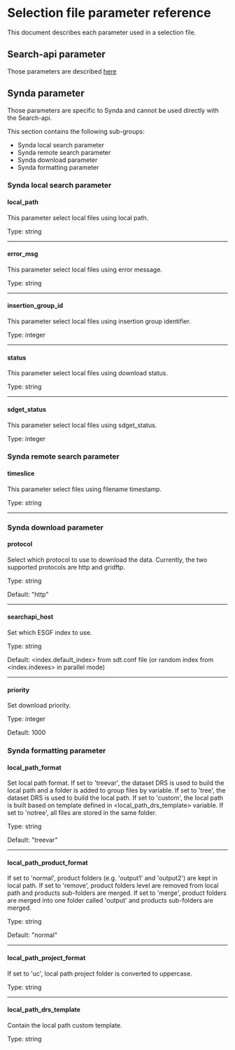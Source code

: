 # Selection file parameter reference

This document describes each parameter used in a selection file.

## Search-api parameter

Those parameters are described [here](https://github.com/ESGF/esgf.github.io/wiki/ESGF_Search_REST_API)

## Synda parameter

Those parameters are specific to Synda and cannot be used directly with the Search-api.

This section contains the following sub-groups:

* Synda local search parameter
* Synda remote search parameter
* Synda download parameter
* Synda formatting parameter

### Synda local search parameter

#### local_path

This parameter select local files using local path.

Type: string

--------------------------------------------------------

#### error_msg

This parameter select local files using error message.

Type: string

--------------------------------------------------------

#### insertion_group_id

This parameter select local files using insertion group identifier.

Type: integer

--------------------------------------------------------

#### status

This parameter select local files using download status.

Type: string

--------------------------------------------------------

#### sdget_status

This parameter select local files using sdget_status.

Type: integer

### Synda remote search parameter

#### timeslice

This parameter select files using filename timestamp.

Type: string

--------------------------------------------------------

### Synda download parameter

#### protocol

Select which protocol to use to download the data. Currently, the two supported
protocols are http and gridftp.

Type: string

Default: "http"

--------------------------------------------------------

#### searchapi_host

Set which ESGF index to use.

Type: string

Default: <index.default_index> from sdt.conf file (or random index from <index.indexes> in parallel mode)

--------------------------------------------------------

#### priority

Set download priority.

Type: integer

Default: 1000

### Synda formatting parameter

#### local_path_format

Set local path format. If set to 'treevar', the dataset DRS is used to build the
local path and a folder is added to group files by variable. If set to 'tree',
the dataset DRS is used to build the local path. If set to 'custom', the local
path is built based on template defined in <local_path_drs_template> variable.
If set to 'notree', all files are stored in the same folder.

Type: string

Default: "treevar"

--------------------------------------------------------

#### local_path_product_format

If set to 'normal', product folders (e.g. 'output1' and 'output2') are kept in
local path. If set to 'remove', product folders level are removed from local
path and products sub-folders are merged. If set to 'merge', product folders are
merged into one folder called 'output' and products sub-folders are merged.

Type: string

Default: "normal"

--------------------------------------------------------

#### local_path_project_format

If set to 'uc', local path project folder is converted to uppercase.

Type: string

--------------------------------------------------------

#### local_path_drs_template

Contain the local path custom template.

Type: string
